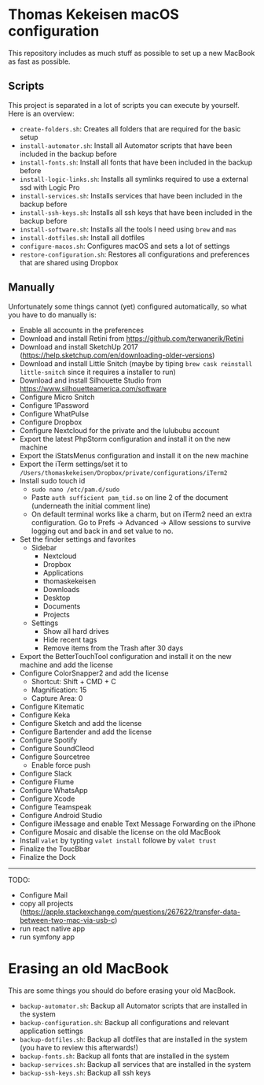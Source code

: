 # Thomas Kekeisen macOS configuration

This repository includes as much stuff as possible to set up a new MacBook as fast as possible.

## Scripts

This project is separated in a lot of scripts you can execute by yourself.
Here is an overview:

* `create-folders.sh`:        Creates all folders that are required for the basic setup
* `install-automator.sh`:     Install all Automator scripts that have been included in the backup before
* `install-fonts.sh`:         Install all fonts that have been included in the backup before
* `install-logic-links.sh`:   Installs all symlinks required to use a external ssd with Logic Pro
* `install-services.sh`:      Installs services that have been included in the backup before
* `install-ssh-keys.sh`:      Installs all ssh keys that have been included in the backup before
* `install-software.sh`:      Installs all the tools I need using `brew` and `mas`
* `install-dotfiles.sh`:      Install all dotfiles
* `configure-macos.sh`:       Configures macOS and sets a lot of settings
* `restore-configuration.sh`: Restores all configurations and preferences that are shared using Dropbox

## Manually

Unfortunately some things cannot (yet) configured automatically,
so what you have to do manually is:

* Enable all accounts in the preferences
* Download and install Retini from https://github.com/terwanerik/Retini
* Download and install SketchUp 2017 (https://help.sketchup.com/en/downloading-older-versions)
* Download and install Little Snitch (maybe by tiping `brew cask reinstall little-snitch` since it requires a installer to run)
* Download and install Silhouette Studio from https://www.silhouetteamerica.com/software
* Configure Micro Snitch
* Configure 1Password
* Configure WhatPulse
* Configure Dropbox
* Configure Nextcloud for the private and the lulububu account
* Export the latest PhpStorm configuration and install it on the new machine
* Export the iStatsMenus configuration and install it on the new machine
* Export the iTerm settings/set it to `/Users/thomaskekeisen/Dropbox/private/configurations/iTerm2`
* Install sudo touch id
    * `sudo nano /etc/pam.d/sudo`
    * Paste `auth sufficient pam_tid.so` on line 2 of the document (underneath the initial comment line)
    * On default terminal works like a charm, but on iTerm2 need an extra configuration. Go to Prefs -> Advanced -> Allow sessions to survive logging out and back in and set value to no.
* Set the finder settings and favorites
	* Sidebar
		* Nextcloud
		* Dropbox
		* Applications
		* thomaskekeisen
		* Downloads
		* Desktop
		* Documents
		* Projects
	* Settings
		* Show all hard drives
		* Hide recent tags
		* Remove items from the Trash after 30 days
* Export the BetterTouchTool configuration and install it on the new machine and add the license
* Configure ColorSnapper2 and add the license
    * Shortcut: Shift + CMD + C
    * Magnification: 15
    * Capture Area: 0
* Configure Kitematic
* Configure Keka
* Configure Sketch and add the license
* Configure Bartender and add the license
* Configure Spotify
* Configure SoundCleod
* Configure Sourcetree
	* Enable force push
* Configure Slack
* Configure Flume
* Configure WhatsApp
* Configure Xcode
* Configure Teamspeak
* Configure Android Studio
* Configure iMessage and enable Text Message Forwarding on the iPhone
* Configure Mosaic and disable the license on the old MacBook
* Install `valet`  by typting `valet install` followe by `valet trust`
* Finalize the ToucBbar
* Finalize the Dock

----



TODO:

* Configure Mail
* copy all projects (https://apple.stackexchange.com/questions/267622/transfer-data-between-two-mac-via-usb-c)
* run react native app
* run symfony app



# Erasing an old MacBook

This are some things you should do before erasing your old MacBook.

* `backup-automator.sh`:     Backup all Automator scripts that are installed in the system
* `backup-configuration.sh`: Backup all configurations and relevant application settings
* `backup-dotfiles.sh`:      Backup all dotfiles that are installed in the system (you have to review this afterwards!)
* `backup-fonts.sh`:         Backup all fonts that are installed in the system
* `backup-services.sh`:      Backup all services that are installed in the system
* `backup-ssh-keys.sh`:      Backup all ssh keys
